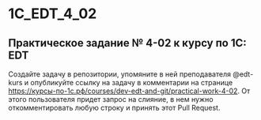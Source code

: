 # 1C_EDT_4_02
## Практическое задание № 4-02 к курсу по 1С: EDT

Создайте задачу в репозитории, упомяните в ней преподавателя @edt-kurs и опубликуйте ссылку на задачу в комментарии на странице https://курсы-по-1с.рф/courses/dev-edt-and-git/practical-work-4-02. От этого пользователя придет запрос на слияние, в нем нужно откомментировать любую строку и принять этот Pull Request.
